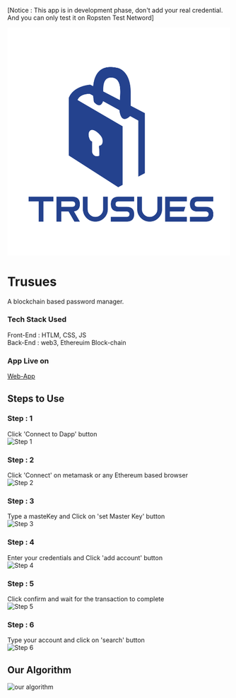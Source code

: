 [Notice : This app is in development phase, don't add your real credential. And you can only test it on Ropsten Test Netword]

![logo](public/trusues.png)

# Trusues
A blockchain based password manager.  

### Tech Stack Used  
Front-End : HTLM, CSS, JS  
Back-End : web3, Ethereuim Block-chain  

### App Live on  
[Web-App](trusues.web.app)

## Steps to Use  
### Step : 1  
Click 'Connect to Dapp' button  
![Step 1](https://github.com/BahauddinAziz/trusues/blob/master/Assets/1.png)  
### Step : 2  
Click 'Connect' on metamask or any Ethereum based browser    
![Step 2](https://github.com/BahauddinAziz/trusues/blob/master/Assets/2.png)  
### Step : 3  
Type a masteKey and Click on 'set Master Key' button    
![Step 3](https://github.com/BahauddinAziz/trusues/blob/master/Assets/3.png)  
### Step : 4  
Enter your credentials and Click 'add account' button    
![Step 4](https://github.com/BahauddinAziz/trusues/blob/master/Assets/4.png)  
### Step : 5  
Click confirm and wait for the transaction to complete  
![Step 5](https://github.com/BahauddinAziz/trusues/blob/master/Assets/5.png)  
### Step : 6  
Type your account and click on 'search' button  
![Step 6](https://github.com/BahauddinAziz/trusues/blob/master/Assets/6.png)

## Our Algorithm
![our algorithm](https://github.com/BahauddinAziz/trusues/blob/master/Assets/Trusues%20Algorithm.png)
